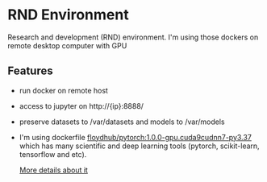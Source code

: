 # RND Environment
Research and development (RND) environment.
I'm using those dockers on remote desktop computer with GPU 

## Features
- run docker on remote host
- access to jupyter on http://{ip}:8888/
- preserve datasets to /var/datasets
  and models to /var/models 
- I'm using dockerfile [floydhub/pytorch:1.0.0-gpu.cuda9cudnn7-py3.37](https://docs.floydhub.com/guides/pytorch/)
  which has many scientific and deep learning tools
  (pytorch, scikit-learn, tensorflow and etc).
  
  [More details about it](https://docs.floydhub.com/guides/pytorch/)  
